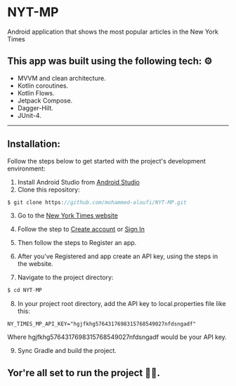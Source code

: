 # NYT-MP
Android application that shows the most popular articles in the New York Times

## This app was built using the following tech: ⚙️
* MVVM and clean architecture.
* Kotlin coroutines.
* Kotlin Flows.
* Jetpack Compose.
* Dagger-Hilt.
* JUnit-4.

-------------------------------------------------------------------------
## Installation:
Follow the steps below to get started with the project's development environment:
1. Install Android Studio from [Android Studio](https://developer.android.com/studio?gclid=Cj0KCQjw5oiMBhDtARIsAJi0qk2WOPjxp2Wij5sgO3bAK6Rp18zrs4Y0L5S6W89Fk7OClhAiVuNr1mgaAsT-EALw_wcB&gclsrc=aw.ds)
2. Clone this repository:
 ```kotlin 
 $ git clone https://github.com/mohammed-aloufi/NYT-MP.git
 ```
 
3. Go to the [New York Times website](https://developer.nytimes.com/get-started)
4. Follow the step to [Create account](https://developer.nytimes.com/accounts/create) or [Sign In](https://developer.nytimes.com/accounts/login)
5. Then follow the steps to Register an app.
6. After you've Registered and app create an API key, using the steps in the website.

7. Navigate to the project directory:
 ```kotlin 
 $ cd NYT-MP
 ```
8. In your project root directory, add the API key to local.properties file like this:
 ```
 NY_TIMES_MP_API_KEY="hgjfkhg5764317698315768549027nfdsngadf"
``` 
Where hgjfkhg5764317698315768549027nfdsngadf would be your API key.

9. Sync Gradle and build the project.

 Yor're all set to run the project 🎉🎉.
 -----------------------------------------------------------------
